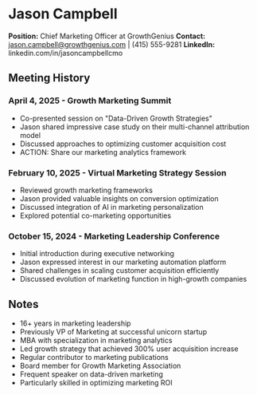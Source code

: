 # Jason Campbell
**Position:** Chief Marketing Officer at GrowthGenius
**Contact:** jason.campbell@growthgenius.com | (415) 555-9281
**LinkedIn:** linkedin.com/in/jasoncampbellcmo

## Meeting History

### April 4, 2025 - Growth Marketing Summit
* Co-presented session on "Data-Driven Growth Strategies"
* Jason shared impressive case study on their multi-channel attribution model
* Discussed approaches to optimizing customer acquisition cost
* ACTION: Share our marketing analytics framework

### February 10, 2025 - Virtual Marketing Strategy Session
* Reviewed growth marketing frameworks
* Jason provided valuable insights on conversion optimization
* Discussed integration of AI in marketing personalization
* Explored potential co-marketing opportunities

### October 15, 2024 - Marketing Leadership Conference
* Initial introduction during executive networking
* Jason expressed interest in our marketing automation platform
* Shared challenges in scaling customer acquisition efficiently
* Discussed evolution of marketing function in high-growth companies

## Notes
* 16+ years in marketing leadership
* Previously VP of Marketing at successful unicorn startup
* MBA with specialization in marketing analytics
* Led growth strategy that achieved 300% user acquisition increase
* Regular contributor to marketing publications
* Board member for Growth Marketing Association
* Frequent speaker on data-driven marketing
* Particularly skilled in optimizing marketing ROI
